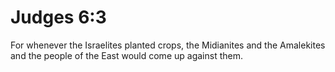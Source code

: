 # Judges 6:3

For whenever the Israelites planted crops, the Midianites and the Amalekites and the people of the East would come up against them.
